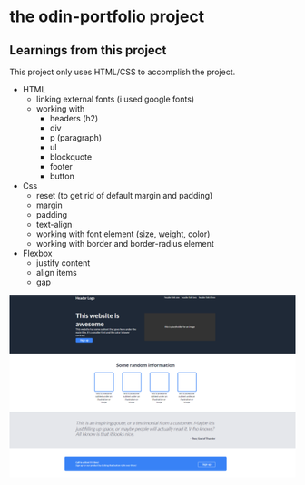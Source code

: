 # the odin-portfolio project

## Learnings from this project

This project only uses HTML/CSS to accomplish the project.

- HTML
  - linking external fonts (i used google fonts)
  - working with
    - headers (h2)
    - div
    - p (paragraph)
    - ul
    - blockquote
    - footer
    - button
- Css
  - reset (to get rid of default margin and padding)
  - margin
  - padding
  - text-align
  - working with font element (size, weight, color)
  - working with border and border-radius element
- Flexbox
  - justify content
  - align items
  - gap

![odin project site](</Screenshot%20(68).png>)
